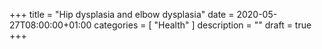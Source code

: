 +++
title =  "Hip dysplasia and elbow dysplasia"
date = 2020-05-27T08:00:00+01:00
categories = [
    "Health"
]
description = ""
draft = true
+++

